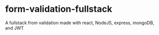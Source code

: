 # form-validation-fullstack
 A fullstack from validation made with react, NodeJS, express, mongoDB, and JWT
